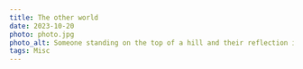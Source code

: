 ```yaml
---
title: The other world
date: 2023-10-20
photo: photo.jpg
photo_alt: Someone standing on the top of a hill and their reflection in a puddle of water behind them
tags: Misc
---
```

